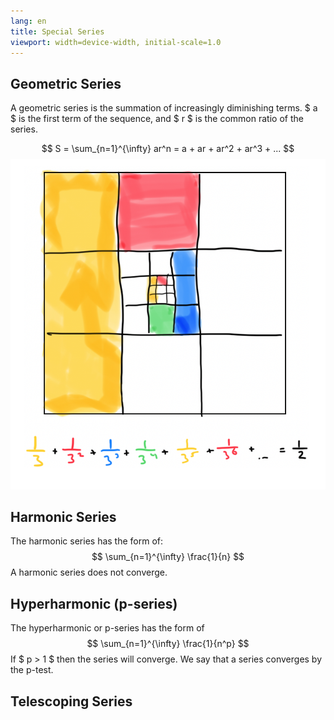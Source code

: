 ```yaml
---
lang: en
title: Special Series
viewport: width=device-width, initial-scale=1.0
---
```

## Geometric Series
A geometric series is the summation of increasingly diminishing terms. $ a $ is
the first term of the sequence, and $ r $ is the common ratio of the series.

$$
S = \sum_{n=1}^{\infty} ar^n = a + ar + ar^2 + ar^3 + ...
$$
![Geometric Series](geometricSeries.png)

## Harmonic Series
The harmonic series has the form of:
$$
\sum_{n=1}^{\infty} \frac{1}{n}
$$
A harmonic series does not converge. 

## Hyperharmonic (p-series)
The hyperharmonic or p-series has the form of
$$
\sum_{n=1}^{\infty} \frac{1}{n^p}
$$
If $ p > 1 $ then the series will converge. We say that a series converges by
the p-test. 

## Telescoping Series